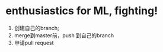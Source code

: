 # enthusiastics for ML, fighting!

1. 创建自己的branch;
2. merge到master前，push 到自己的branch 
3. 申请pull request